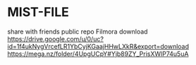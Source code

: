 # MIST-FILE
share with friends public repo
Filmora download https://drive.google.com/u/0/uc?id=1f4ukNygVrcefLR1YbCyjKGaajHHwLXkR&export=download
https://mega.nz/folder/4UpgUCpY#Yjb89ZY_PrisXWlP74u5uA

